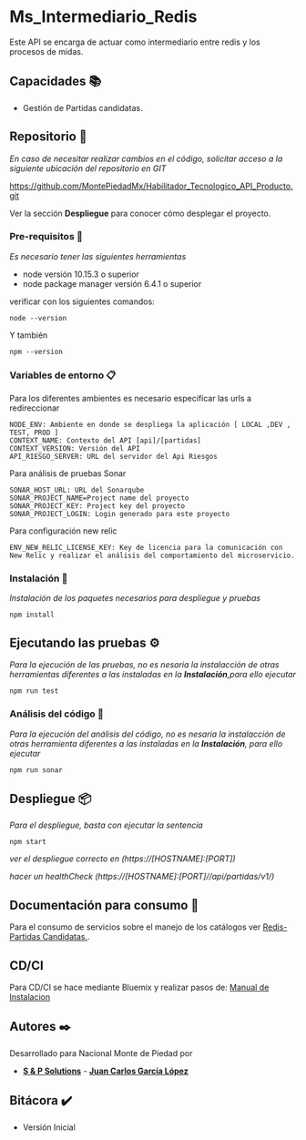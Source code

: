 # Ms_Intermediario_Redis

Este API se encarga de actuar como intermediario entre redis y los procesos de midas.

## Capacidades :books:

- Gestión de Partidas candidatas.


## Repositorio 🚀

_En caso de necesitar realizar cambios en el código, solicitar acceso a la siguiente ubicación del repositorio en GIT_

https://github.com/MontePiedadMx/Habilitador_Tecnologico_API_Producto.git

Ver la sección **Despliegue** para conocer cómo desplegar el proyecto.

### Pre-requisitos :bookmark_tabs:

_Es necesario tener las siguientes herramientas_

- node versión 10.15.3 o superior
- node package manager versión 6.4.1 o superior

verificar con los siguientes comandos:

```
node --version
```

Y también

```
npm --version
```

### Variables de entorno :clipboard:

Para los diferentes ambientes es necesario especificar las urls a redireccionar

```
NODE_ENV: Ambiente en donde se despliega la aplicación [ LOCAL ,DEV , TEST, PROD ]
CONTEXT_NAME: Contexto del API [api]/[partidas]
CONTEXT_VERSION: Versión del API
API_RIESGO_SERVER: URL del servidor del Api Riesgos
```

Para análisis de pruebas Sonar

```
SONAR_HOST_URL: URL del Sonarqube
SONAR_PROJECT_NAME=Project name del proyecto
SONAR_PROJECT_KEY: Project key del proyecto
SONAR_PROJECT_LOGIN: Login generado para este proyecto
```

Para configuración new relic

```
ENV_NEW_RELIC_LICENSE_KEY: Key de licencia para la comunicación con New Relic y realizar el análisis del comportamiento del microservicio.

```

### Instalación :wrench:

_Instalación de los paquetes necesarios para despliegue y pruebas_

```
npm install
```

## Ejecutando las pruebas ⚙️

_Para la ejecución de las pruebas, no es nesaria la instalacción de otras herramientas diferentes a las instaladas en la **Instalación**,para ello ejecutar_

```
npm run test

```

### Análisis del código :nut_and_bolt:

_Para la ejecución del análisis del código, no es nesaria la instalacción de otras herramienta diferentes a las instaladas en la **Instalación**, para ello ejecutar_

```
npm run sonar
```

## Despliegue :package:

_Para el despliegue, basta con ejecutar la sentencia_

```
npm start
```

_ver el despliegue correcto en (https://[HOSTNAME]:[PORT])_

_hacer un healthCheck (https://[HOSTNAME]:[PORT]//api/partidas/v1/)_

## Documentación para consumo :book:

Para el consumo de servicios sobre el manejo de los catálogos ver [Redis-Partidas Candidatas.](https://msclientredis.docs.apiary.io/).

## CD/CI

Para CD/CI se hace mediante Bluemix y realizar pasos de: [Manual de Instalacion](*)

## Autores :black_nib:

Desarrollado para Nacional Monte de Piedad por

* [**S & P Solutions**](<(https://www.spsolutions.com.mx/)>) - [**Juan Carlos García López**](https://github.com/JuanCarlosGarciaLopez)

## Bitácora :heavy_check_mark:
- Versión Inicial

